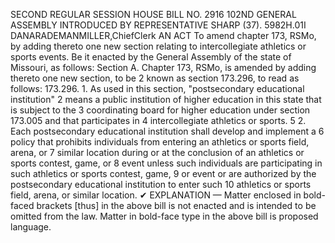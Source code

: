 SECOND REGULAR SESSION
HOUSE BILL NO. 2916
102ND GENERAL ASSEMBLY
INTRODUCED BY REPRESENTATIVE SHARP (37).
5982H.01I DANARADEMANMILLER,ChiefClerk
AN ACT
To amend chapter 173, RSMo, by adding thereto one new section relating to intercollegiate
athletics or sports events.
Be it enacted by the General Assembly of the state of Missouri, as follows:
Section A. Chapter 173, RSMo, is amended by adding thereto one new section, to be
2 known as section 173.296, to read as follows:
173.296. 1. As used in this section, "postsecondary educational institution"
2 means a public institution of higher education in this state that is subject to the
3 coordinating board for higher education under section 173.005 and that participates in
4 intercollegiate athletics or sports.
5 2. Each postsecondary educational institution shall develop and implement a
6 policy that prohibits individuals from entering an athletics or sports field, arena, or
7 similar location during or at the conclusion of an athletics or sports contest, game, or
8 event unless such individuals are participating in such athletics or sports contest, game,
9 or event or are authorized by the postsecondary educational institution to enter such
10 athletics or sports field, arena, or similar location.
✔
EXPLANATION — Matter enclosed in bold-faced brackets [thus] in the above bill is not enacted and is
intended to be omitted from the law. Matter in bold-face type in the above bill is proposed language.